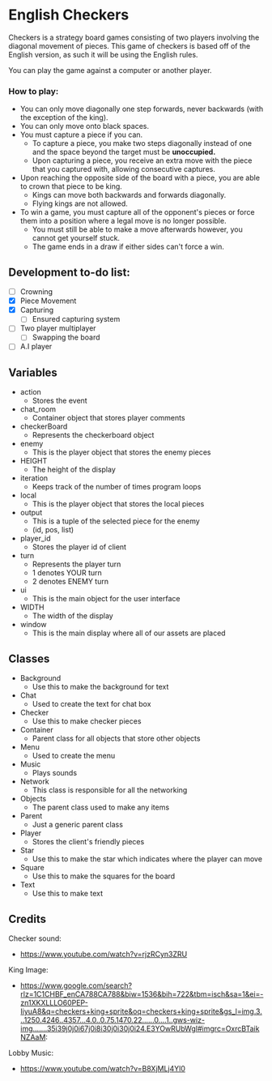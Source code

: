 # English Checkers
Checkers is a strategy board games consisting of two players involving the diagonal movement of pieces.
This game of checkers is based off of the English version, as such it will be using the English rules.

You can play the game against a computer or another player.

### How to play:
 - You can only move diagonally one step forwards, never backwards (with the exception of the king).
 - You can only move onto black spaces.
 - You must capture a piece if you can.
    - To capture a piece, you make two steps diagonally instead of one and the space beyond the target must be __unoccupied.__
    - Upon capturing a piece, you receive an extra move with the piece that you captured with, allowing consecutive captures.
 - Upon reaching the opposite side of the board with a piece, you are able to crown that piece to be king.
    - Kings can move both backwards and forwards diagonally.
    - Flying kings are not allowed.
 - To win a game, you must capture all of the opponent's pieces or force them into a position where a legal move is no longer possible.
    - You must still be able to make a move afterwards however, you cannot get yourself stuck.
    - The game ends in a draw if either sides can't force a win.

## Development to-do list:
 - [ ] Crowning
 - [X] Piece Movement
 - [X] Capturing
    - [ ] Ensured capturing system
 - [ ] Two player multiplayer
    - [ ] Swapping the board
 - [ ] A.I player

## Variables 
 - action
    - Stores the event
 - chat_room
    - Container object that stores player comments
 - checkerBoard
    - Represents the checkerboard object
 - enemy
    - This is the player object that stores the enemy pieces
 - HEIGHT
    - The height of the display
 - iteration
    - Keeps track of the number of times program loops
 - local
    - This is the player object that stores the local pieces
 - output
    - This is a tuple of the selected piece for the enemy
    - (id, pos, list)
 - player_id
    - Stores the player id of client
 - turn
    - Represents the player turn
    - 1 denotes YOUR turn
    - 2 denotes ENEMY turn
 - ui
    - This is the main object for the user interface
 - WIDTH
    - The width of the display
 - window
    - This is the main display where all of our assets are placed
## Classes
 - Background
    - Use this to make the background for text
 - Chat
    - Used to create the text for chat box
 - Checker
    - Use this to make checker pieces
 - Container
    - Parent class for all objects that store other objects
 - Menu
    - Used to create the menu
 - Music
    - Plays sounds
 - Network
    - This class is responsible for all the networking
 - Objects 
    - The parent class used to make any items
 - Parent
    - Just a generic parent class
 - Player
    - Stores the client's friendly pieces
 - Star
    - Use this to make the star which indicates where the player can move
 - Square
    - Use this to make the squares for the board
 - Text
    - Use this to make text
## Credits

Checker sound:
- https://www.youtube.com/watch?v=rjzRCyn3ZRU

King Image:
- https://www.google.com/search?rlz=1C1CHBF_enCA788CA788&biw=1536&bih=722&tbm=isch&sa=1&ei=-zn1XKXLLLO60PEP-IiyuA8&q=checkers+king+sprite&oq=checkers+king+sprite&gs_l=img.3...1250.4246..4357...4.0..0.75.1470.22......0....1..gws-wiz-img.......35i39j0j0i67j0i8i30j0i30j0i24.E3YOwRUbWgI#imgrc=OxrcBTaikNZAaM:

Lobby Music:
- https://www.youtube.com/watch?v=B8XjMLj4Yl0